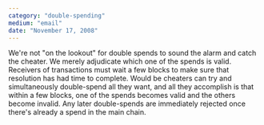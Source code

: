 ```yaml
---
category: "double-spending"
medium: "email"
date: "November 17, 2008"
---
```

We're not "on the lookout" for double spends to sound the alarm and catch the cheater. We merely adjudicate which one of the spends is valid. Receivers of transactions must wait a few blocks to make sure that resolution has had time to complete. Would be cheaters can try and simultaneously double-spend all they want, and all they accomplish is that within a few blocks, one of the spends becomes valid and the others become invalid. Any later double-spends are immediately rejected once there's already a spend in the main chain.
